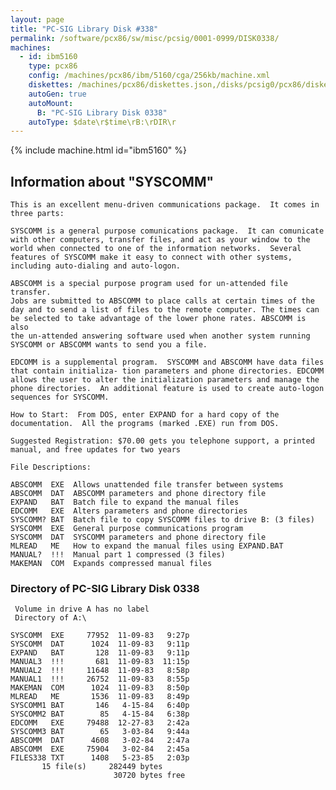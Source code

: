 ```yaml
---
layout: page
title: "PC-SIG Library Disk #338"
permalink: /software/pcx86/sw/misc/pcsig/0001-0999/DISK0338/
machines:
  - id: ibm5160
    type: pcx86
    config: /machines/pcx86/ibm/5160/cga/256kb/machine.xml
    diskettes: /machines/pcx86/diskettes.json,/disks/pcsig0/pcx86/diskettes.json
    autoGen: true
    autoMount:
      B: "PC-SIG Library Disk 0338"
    autoType: $date\r$time\rB:\rDIR\r
---
```


{% include machine.html id="ibm5160" %}

## Information about "SYSCOMM"

    This is an excellent menu-driven communications package.  It comes in
    three parts:
    
    SYSCOMM is a general purpose comunications package.  It can comunicate
    with other computers, transfer files, and act as your window to the
    world when connected to one of the information networks.  Several
    features of SYSCOMM make it easy to connect with other systems,
    including auto-dialing and auto-logon.
    
    ABSCOMM is a special purpose program used for un-attended file transfer.
    Jobs are submitted to ABSCOMM to place calls at certain times of the
    day and to send a list of files to the remote computer. The times can
    be selected to take advantage of the lower phone rates. ABSCOMM is also
    the un-attended answering software used when another system running
    SYSCOMM or ABSCOMM wants to send you a file.
    
    EDCOMM is a supplemental program.  SYSCOMM and ABSCOMM have data files
    that contain initializa- tion parameters and phone directories. EDCOMM
    allows the user to alter the initialization parameters and manage the
    phone directories.  An additional feature is used to create auto-logon
    sequences for SYSCOMM.
    
    How to Start:  From DOS, enter EXPAND for a hard copy of the
    documentation.  All the programs (marked .EXE) run from DOS.
    
    Suggested Registration: $70.00 gets you telephone support, a printed
    manual, and free updates for two years
    
    File Descriptions:
    
    ABSCOMM  EXE  Allows unattended file transfer between systems
    ABSCOMM  DAT  ABSCOMM parameters and phone directory file
    EXPAND   BAT  Batch file to expand the manual files
    EDCOMM   EXE  Alters parameters and phone directories
    SYSCOMM? BAT  Batch file to copy SYSCOMM files to drive B: (3 files)
    SYSCOMM  EXE  General purpose communications program
    SYSCOMM  DAT  SYSCOMM parameters and phone directory file
    MLREAD   ME   How to expand the manual files using EXPAND.BAT
    MANUAL?  !!!  Manual part 1 compressed (3 files)
    MAKEMAN  COM  Expands compressed manual files

### Directory of PC-SIG Library Disk 0338

     Volume in drive A has no label
     Directory of A:\

    SYSCOMM  EXE     77952  11-09-83   9:27p
    SYSCOMM  DAT      1024  11-09-83   9:11p
    EXPAND   BAT       128  11-09-83   9:11p
    MANUAL3  !!!       681  11-09-83  11:15p
    MANUAL2  !!!     11648  11-09-83   8:58p
    MANUAL1  !!!     26752  11-09-83   8:55p
    MAKEMAN  COM      1024  11-09-83   8:50p
    MLREAD   ME       1536  11-09-83   8:49p
    SYSCOMM1 BAT       146   4-15-84   6:40p
    SYSCOMM2 BAT        85   4-15-84   6:38p
    EDCOMM   EXE     79488  12-27-83   2:42a
    SYSCOMM3 BAT        65   3-03-84   9:44a
    ABSCOMM  DAT      4608   3-02-84   2:47a
    ABSCOMM  EXE     75904   3-02-84   2:45a
    FILES338 TXT      1408   5-23-85   2:03p
           15 file(s)     282449 bytes
                           30720 bytes free
